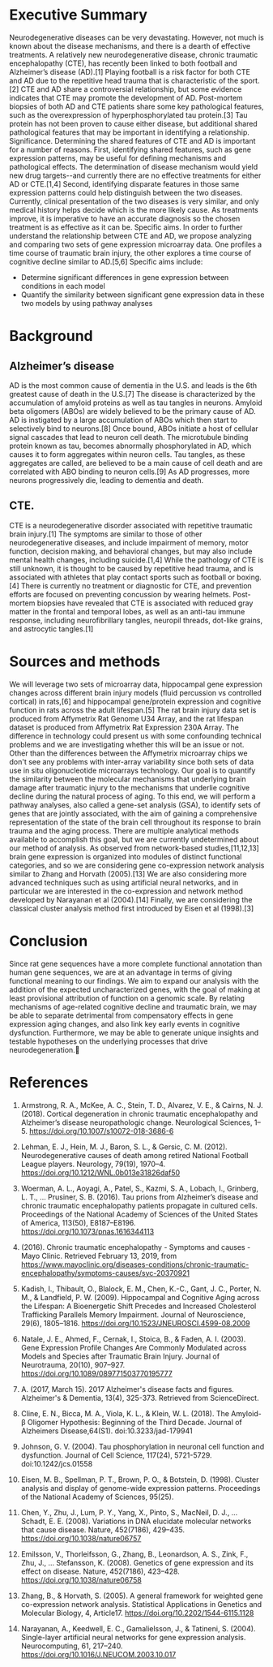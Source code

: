 # Executive Summary
Neurodegenerative diseases can be very devastating. However, not much is known about the disease mechanisms, and there is a dearth of effective treatments. A relatively new neurodegenerative disease, chronic traumatic encephalopathy (CTE), has recently been linked to both football and Alzheimer’s disease (AD).[1] Playing football is a risk factor for both CTE and AD due to the repetitive head trauma that is characteristic of the sport.[2] CTE and AD share a controversial relationship, but some evidence indicates that CTE may promote the development of AD. Post-mortem biopsies of both AD  and CTE patients share some key pathological features, such as the overexpression of hyperphosphorylated tau protein.[3] Tau protein has not been proven to cause either disease, but additional shared pathological features that may be important in identifying a relationship. 
Significance. Determining the shared features of CTE and AD  is important for a number of reasons. First, identifying shared features, such as gene expression patterns, may be useful for defining mechanisms and pathological effects. The determination of disease mechanism would yield new drug targets--and currently there are no effective treatments for either AD or CTE.[1,4] Second, identifying disparate features in those same expression patterns could help distinguish between the two diseases. Currently, clinical presentation of the two diseases is very similar, and only medical history helps decide which is the more likely cause. As treatments improve, it is imperative to have an accurate diagnosis so the chosen treatment is as effective as it can be. 
Specific aims. In order to further understand the relationship between CTE and AD, we propose analyzing and comparing two sets of gene expression microarray data. One profiles a time course of traumatic brain injury, the other explores a time course of cognitive decline similar to AD.[5,6] Specific aims include: 
- Determine significant differences in gene expression between conditions in each model 
- Quantify the similarity between significant gene expression data in these two models by using pathway analyses 

# Background
## Alzheimer’s disease
AD is the most common cause of dementia in the U.S. and leads is the 6th greatest cause of death in the U.S.[7] The disease is characterized by the accumulation of amyloid proteins as well as tau tangles in neurons. Amyloid beta oligomers (ABOs) are widely believed to be the primary cause of AD. AD is instigated by a large accumulation of ABOs which then start to selectively bind to neurons.[8] Once bound, ABOs initiate a host of cellular signal cascades that lead to neuron cell death. The microtubule binding protein known as tau, becomes abnormally phosphorylated in AD, which causes it to form aggregates within neuron cells. Tau tangles, as these aggregates are called, are believed to be a main cause of cell death and are correlated with ABO binding to neuron cells.[9] As AD progresses, more neurons progressively die, leading to dementia and death.
## CTE. 
CTE is a neurodegenerative disorder associated with repetitive traumatic brain injury.[1] The symptoms are similar to those of other neurodegenerative diseases, and include impairment of memory, motor function, decision making, and behavioral changes, but may also include mental health changes, including suicide.[1,4] While the pathology of CTE is still unknown, it is thought to be caused by repetitive head trauma, and is associated with athletes that play contact sports such as football or boxing.[4] There is currently no treatment or diagnostic for CTE, and prevention efforts are focused on preventing concussion by wearing helmets. Post-mortem biopsies have revealed that CTE is associated with reduced gray matter in the frontal and temporal lobes, as well as an anti-tau immune response, including neurofibrillary tangles, neuropil threads, dot-like grains, and astrocytic tangles.[1] 
# Sources and methods 
We will leverage two sets of microarray data, hippocampal gene expression changes across different brain injury models (fluid percussion vs controlled cortical) in rats,[6] and hippocampal gene/protein expression and cognitive function in rats across the adult lifespan.[5] The rat brain injury data set is produced from Affymetrix Rat Genome U34 Array, and the rat lifespan dataset is produced from Affymetrix Rat Expression 230A Array. The difference in technology could present us with some confounding technical problems and we are investigating whether this will be an issue or not. Other than the differences between the Affymetrix microarray chips we don't see any problems with inter-array variability since both sets of data use in situ oligonucleotide microarrays technology.
Our goal is to quantify the similarity between the molecular mechanisms that underlying brain damage after traumatic injury to the mechanisms that underlie cognitive decline during the natural process of aging. To this end, we will perform a pathway analyses, also called a gene-set analysis (GSA), to identify sets of genes that are jointly associated, with the aim of gaining a comprehensive representation of the state of the brain cell throughout its response to brain trauma and the aging process. There are multiple analytical methods available to accomplish this goal, but we are currently undetermined about our method of analysis. As observed from network-based studies,[11,12,13] brain gene expression is organized into modules of distinct functional categories, and so we are considering gene co-expression network analysis similar to Zhang and Horvath (2005).[13] We are also considering more advanced techniques such as using artificial neural networks, and in particular we are interested in the co-expression and network method developed by Narayanan et al (2004).[14] Finally, we are considering the classical cluster analysis method first introduced by Eisen et al (1998).[3]
# Conclusion
Since rat gene sequences have a more complete functional annotation than human gene sequences, we are at an advantage in terms of giving functional meaning to our findings. We aim to expand our analysis with the addition of the expected uncharacterized genes, with the goal of making at least provisional attribution of function on a genomic scale. By relating mechanisms of age-related cognitive decline and traumatic brain, we may be able to separate detrimental from compensatory effects in gene expression aging changes, and also link key early events in cognitive dysfunction. Furthermore, we may be able to generate unique insights and testable hypotheses on the underlying processes that drive neurodegeneration.
# References 
1. Armstrong, R. A., McKee, A. C., Stein, T. D., Alvarez, V. E., & Cairns, N. J. (2018). Cortical degeneration in chronic traumatic encephalopathy and Alzheimer’s disease neuropathologic change. Neurological Sciences, 1–5. https://doi.org/10.1007/s10072-018-3686-6

2. Lehman, E. J., Hein, M. J., Baron, S. L., & Gersic, C. M. (2012). Neurodegenerative causes of death among retired National Football League players. Neurology, 79(19), 1970–4. https://doi.org/10.1212/WNL.0b013e31826daf50

3. Woerman, A. L., Aoyagi, A., Patel, S., Kazmi, S. A., Lobach, I., Grinberg, L. T., … Prusiner, S. B. (2016). Tau prions from Alzheimer’s disease and chronic traumatic encephalopathy patients propagate in cultured cells. Proceedings of the National Academy of Sciences of the United States of America, 113(50), E8187–E8196. https://doi.org/10.1073/pnas.1616344113

4. (2016). Chronic traumatic encephalopathy - Symptoms and causes - Mayo Clinic. Retrieved February 13, 2019, from https://www.mayoclinic.org/diseases-conditions/chronic-traumatic-encephalopathy/symptoms-causes/syc-20370921

5. Kadish, I., Thibault, O., Blalock, E. M., Chen, K.-C., Gant, J. C., Porter, N. M., & Landfield, P. W. (2009). Hippocampal and Cognitive Aging across the Lifespan: A Bioenergetic Shift Precedes and Increased Cholesterol Trafficking Parallels Memory Impairment. Journal of Neuroscience, 29(6), 1805–1816. https://doi.org/10.1523/JNEUROSCI.4599-08.2009

6. Natale, J. E., Ahmed, F., Cernak, I., Stoica, B., & Faden, A. I. (2003). Gene Expression Profile Changes Are Commonly Modulated across Models and Species after Traumatic Brain Injury. Journal of Neurotrauma, 20(10), 907–927. https://doi.org/10.1089/089771503770195777

7. A. (2017, March 15). 2017 Alzheimer's disease facts and figures. Alzheimer's & Dementia, 13(4), 325-373. Retrieved from ScienceDirect.

8. Cline, E. N., Bicca, M. A., Viola, K. L., & Klein, W. L. (2018). The Amyloid-β Oligomer Hypothesis: Beginning of the Third Decade. Journal of Alzheimers Disease,64(S1). doi:10.3233/jad-179941

9. Johnson, G. V. (2004). Tau phosphorylation in neuronal cell function and dysfunction. Journal of Cell Science, 117(24), 5721-5729. doi:10.1242/jcs.01558

10. Eisen, M. B., Spellman, P. T., Brown, P. O., & Botstein, D. (1998). Cluster analysis and display of genome-wide expression patterns. Proceedings of the National Academy of Sciences, 95(25).

11. Chen, Y., Zhu, J., Lum, P. Y., Yang, X., Pinto, S., MacNeil, D. J., … Schadt, E. E. (2008). Variations in DNA elucidate molecular networks that cause disease. Nature, 452(7186), 429–435. https://doi.org/10.1038/nature06757

12. Emilsson, V., Thorleifsson, G., Zhang, B., Leonardson, A. S., Zink, F., Zhu, J., … Stefansson, K. (2008). Genetics of gene expression and its effect on disease. Nature, 452(7186), 423–428. https://doi.org/10.1038/nature06758

13. Zhang, B., & Horvath, S. (2005). A general framework for weighted gene co-expression network analysis. Statistical Applications in Genetics and Molecular Biology, 4, Article17. https://doi.org/10.2202/1544-6115.1128

14. Narayanan, A., Keedwell, E. C., Gamalielsson, J., & Tatineni, S. (2004). Single-layer artificial neural networks for gene expression analysis. Neurocomputing, 61, 217–240. https://doi.org/10.1016/J.NEUCOM.2003.10.017


